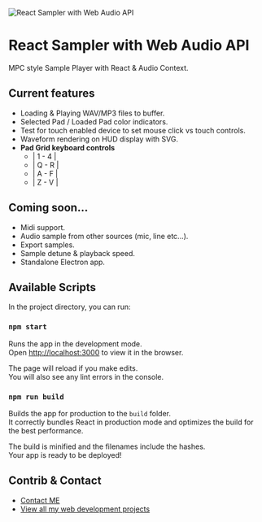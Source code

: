![React Sampler with Web Audio API](https://res.cloudinary.com/dmt8y48cp/image/upload/v1554241216/cv/Sampler.png)

# React Sampler with Web Audio API

MPC style Sample Player with React & Audio Context.

## Current features

* Loading & Playing WAV/MP3 files to buffer.
* Selected Pad / Loaded Pad color indicators.
* Test for touch enabled device to set mouse click vs touch controls.
* Waveform rendering on HUD display with SVG.
* **Pad Grid keyboard controls**
    * | 1 - 4 |
    * | Q - R |
    * | A - F |
    * | Z - V |

## Coming soon...

* Midi support.
* Audio sample from other sources (mic, line etc...).
* Export samples.
* Sample detune & playback speed.
* Standalone Electron app.

## Available Scripts

In the project directory, you can run:

### `npm start`

Runs the app in the development mode.<br>
Open [http://localhost:3000](http://localhost:3000) to view it in the browser.

The page will reload if you make edits.<br>
You will also see any lint errors in the console.

### `npm run build`

Builds the app for production to the `build` folder.<br>
It correctly bundles React in production mode and optimizes the build for the best performance.

The build is minified and the filenames include the hashes.<br>
Your app is ready to be deployed!

## Contrib & Contact
* [Contact ME](https://idanprofile.herokuapp.com/)
* [View all my web development projects ](https://idanprofile.herokuapp.com/profile/1/projects)